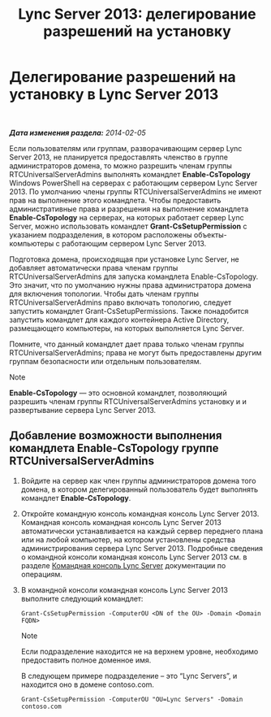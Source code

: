 ﻿---
title: 'Lync Server 2013: делегирование разрешений на установку'
TOCTitle: Делегирование разрешений на установку
ms:assetid: 9dca1683-4c69-4534-8ebe-6bd635cbae49
ms:mtpsurl: https://technet.microsoft.com/ru-ru/library/Gg412735(v=OCS.15)
ms:contentKeyID: 49310670
ms.date: 05/19/2016
mtps_version: v=OCS.15
ms.translationtype: HT
---

# Делегирование разрешений на установку в Lync Server 2013

 

_**Дата изменения раздела:** 2014-02-05_

Если пользователям или группам, разворачивающим сервер Lync Server 2013, не планируется предоставлять членство в группе администраторов домена, то можно разрешить членам группы RTCUniversalServerAdmins выполнять командлет **Enable-CsTopology**  Windows PowerShell на серверах с работающим сервером Lync Server 2013. По умолчанию члены группы RTCUniversalServerAdmins не имеют прав на выполнение этого командлета. Чтобы предоставить административные права и разрешения на выполнение командлета **Enable-CsTopology** на серверах, на которых работает сервер Lync Server, можно использовать командлет **Grant-CsSetupPermission** с указанием подразделения, в котором расположены объекты-компьютеры с работающим сервером Lync Server 2013.

Подготовка домена, происходящая при установке Lync Server, не добавляет автоматически права членам группы RTCUniversalServerAdmins для запуска командлета Enable-CsTopology. Это значит, что по умолчанию нужны права администратора домена для включения топологии. Чтобы дать членам группы RTCUniversalServerAdmins право включать топологию, следует запустить командлет Grant-CsSetupPermissions. Также понадобится запустить командлет для каждого контейнера Active Directory, размещающего компьютеры, на которых выполняется Lync Server.

Помните, что данный командлет дает права только членам группы RTCUniversalServerAdmins; права не могут быть предоставлены другим группам безопасности или отдельным пользователям.

> [!NOTE]  
> <strong>Enable-CsTopology</strong> — это основной командлет, позволяющий разрешить членам группы RTCUniversalServerAdmins установку и и развертывание сервера Lync Server 2013.

## Добавление возможности выполнения командлета Enable-CsTopology группе RTCUniversalServerAdmins

1.  Войдите на сервер как член группы администраторов домена того домена, в котором делегированный пользователь будет выполнять командлет **Enable-CsTopology**.

2.  Откройте командную консоль командная консоль Lync Server 2013. Командная консоль командная консоль Lync Server 2013 автоматически устанавливается на каждый сервер переднего плана или на любой компьютер, на котором установлены средства администрирования сервера Lync Server 2013. Подробные сведения о командной консоли командная консоль Lync Server 2013 см. в разделе [Командная консоль Lync Server](lync-server-2013-lync-server-management-shell.md) документации по операциям.

3.  В командной консоли командная консоль Lync Server 2013 выполните следующий командлет:
    
        Grant-CsSetupPermission -ComputerOU <DN of the OU> -Domain <Domain FQDN>
    
    > [!NOTE]  
    > Если подразделение находится не на верхнем уровне, необходимо предоставить полное доменное имя.  
      
    В следующем примере подразделение – это “Lync Servers”, и находится оно в домене contoso.com.
    
        Grant-CsSetupPermission -ComputerOU "OU=Lync Servers" -Domain contoso.com

